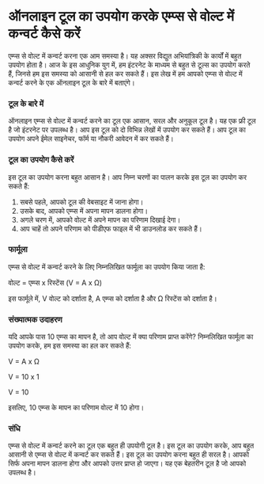 ऑनलाइन टूल का उपयोग करके एम्प्स से वोल्ट में कन्वर्ट कैसे करें
==============================================================

एम्प्स से वोल्ट में कन्वर्ट करना एक आम समस्या है। यह अक्सर विद्युत अभियांत्रिकी के कार्यों में बहुत उपयोग होता है। आज के इस आधुनिक युग में, हम इंटरनेट के माध्यम से बहुत से टूल्स का उपयोग करते हैं, जिनसे हम इस समस्या को आसानी से हल कर सकते हैं। इस लेख में हम आपको एम्प्स से वोल्ट में कन्वर्ट करने के एक ऑनलाइन टूल के बारे में बताएंगे।

### टूल के बारे में

ऑनलाइन एम्प्स से वोल्ट में कन्वर्ट करने का टूल एक आसान, सरल और अनुकूल टूल है। यह एक फ्री टूल है जो इंटरनेट पर उपलब्ध है। आप इस टूल को दो विभिन्न लेखों में उपयोग कर सकते हैं। आप टूल का उपयोग अपने ईमेल साइनेचर, फॉर्म या नौकरी आवेदन में कर सकते हैं।

### टूल का उपयोग कैसे करें

इस टूल का उपयोग करना बहुत आसान है। आप निम्न चरणों का पालन करके इस टूल का उपयोग कर सकते हैं:

1. सबसे पहले, आपको टूल की वेबसाइट में जाना होगा।
2. उसके बाद, आपको एम्प्स में अपना मापन डालना होगा।
3. अगले चरण में, आपको वोल्ट में अपने मापन का परिणाम दिखाई देगा।
4. आप चाहें तो अपने परिणाम को पीडीएफ फाइल में भी डाउनलोड कर सकते हैं।

### फार्मूला

एम्प्स से वोल्ट में कन्वर्ट करने के लिए निम्नलिखित फार्मूला का उपयोग किया जाता है:

वोल्ट = एम्प्स x रिस्टेंस (V = A x Ω)

इस फार्मूले में, V वोल्ट को दर्शाता है, A एम्प्स को दर्शाता है और Ω रिस्टेंस को दर्शाता है।

### संख्यात्मक उदाहरण

यदि आपके पास 10 एम्प्स का मापन है, तो आप वोल्ट में क्या परिणाम प्राप्त करेंगे? निम्नलिखित फार्मूला का उपयोग करके, हम इस समस्या का हल कर सकते हैं:

V = A x Ω

V = 10 x 1

V = 10

इसलिए, 10 एम्प्स के मापन का परिणाम वोल्ट में 10 होगा।

### संधि

एम्प्स से वोल्ट में कन्वर्ट करने का टूल एक बहुत ही उपयोगी टूल है। इस टूल का उपयोग करके, आप बहुत आसानी से एम्प्स से वोल्ट में कन्वर्ट कर सकते हैं। इस टूल का उपयोग करना बहुत ही सरल है। आपको सिर्फ अपना मापन डालना होगा और आपको उत्तर प्राप्त हो जाएगा। यह एक बेहतरीन टूल है जो आपको उपलब्ध है।